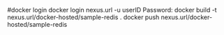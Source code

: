 #docker login
docker login nexus.url -u userID
Password:
docker build -t nexus.url/docker-hosted/sample-redis .
docker push nexus.url/docker-hosted/sample-redis